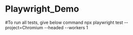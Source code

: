 # Playwright_Demo
#To run all tests, give below command
npx playwright test --project=Chromium --headed --workers 1
